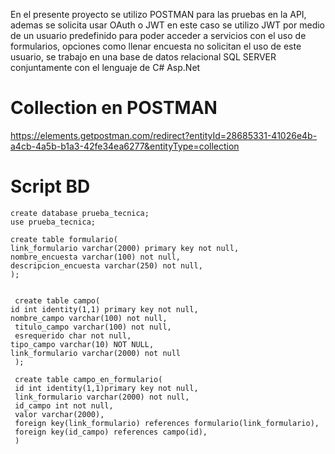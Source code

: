 <justify> En el presente proyecto se utilizo POSTMAN para las pruebas en la API, ademas se solicita usar OAuth o JWT en este caso se utilizo JWT por medio de un usuario predefinido para poder acceder a servicios con el uso de formularios, opciones como llenar encuesta no solicitan el uso de este usuario, se trabajo en una base de datos relacional SQL SERVER conjuntamente con el lenguaje de C# Asp.Net  </justify>

<h1>Collection en POSTMAN</h1>

https://elements.getpostman.com/redirect?entityId=28685331-41026e4b-a4cb-4a5b-b1a3-42fe34ea6277&entityType=collection


<h1>Script BD</h1>

```
create database prueba_tecnica;
use prueba_tecnica;

create table formulario(
link_formulario varchar(2000) primary key not null,
nombre_encuesta varchar(100) not null,
descripcion_encuesta varchar(250) not null,
);


 create table campo(
id int identity(1,1) primary key not null,
nombre_campo varchar(100) not null,
 titulo_campo varchar(100) not null,
 esrequerido char not null,
tipo_campo varchar(10) NOT NULL,
link_formulario varchar(2000) not null
 );
 
 create table campo_en_formulario(
 id int identity(1,1)primary key not null,
 link_formulario varchar(2000) not null,
 id_campo int not null,
 valor varchar(2000),
 foreign key(link_formulario) references formulario(link_formulario),
 foreign key(id_campo) references campo(id),
 ) 

```

